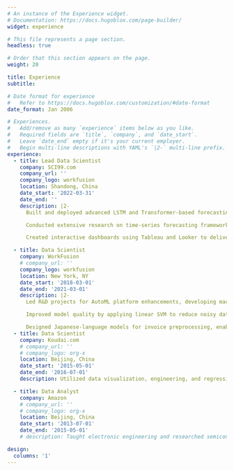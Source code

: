 ```yaml
---
# An instance of the Experience widget.
# Documentation: https://docs.hugoblox.com/page-builder/
widget: experience

# This file represents a page section.
headless: true

# Order that this section appears on the page.
weight: 20

title: Experience
subtitle:

# Date format for experience
#   Refer to https://docs.hugoblox.com/customization/#date-format
date_format: Jan 2006

# Experiences.
#   Add/remove as many `experience` items below as you like.
#   Required fields are `title`, `company`, and `date_start`.
#   Leave `date_end` empty if it's your current employer.
#   Begin multi-line descriptions with YAML's `|2-` multi-line prefix.
experience:
  - title: Lead Data Scientist
    company: SCI99.com
    company_url: ''
    company_logo: workfusion
    location: Shandong, China
    date_start: '2022-03-31'
    date_end: ''
    description: |2-
      Built and deployed advanced LSTM and Transformer-based forecasting models, boosting prediction accuracy by 15%, with scalable deployment via RESTful API and Docker.

      Conducted extensive research on time-series forecasting frameworks, applied hyperparameter optimization (HPO), and used MLflow for experiment tracking and model performance monitoring.

      Created interactive dashboards using Tableau and Looker to deliver actionable insights; optimized BigQuery and Snowflake pipelines to reduce query runtime by 40%.

  - title: Data Scientist
    company: WorkFusion
    # company_url: ''
    company_logo: workfusion
    location: New York, NY
    date_start: '2018-03-01'
    date_end: '2021-03-01'
    description: |2-
      Led R&D projects for AutoML platform enhancements, developing machine learning models in Python and Java for business process automation.

      Improved model quality by applying linear SVM to reduce noisy data by 70%, resulting in a 5% increase in F1 score.

      Designed Japanese-language models for invoice preprocessing, enabling first market delivery in Japan with over $500,000 in revenue. 
  - title: Data Scientist
    company: Koudai.com
    # company_url: ''
    # company_logo: org-x
    location: Beijing, China
    date_start: '2015-05-01'
    date_end: '2016-07-01'
    description: Utilized data visualization, engineering, and regression techniques to address business challenges and support decision-making.

  - title: Data Analyst
    company: Amazon
    # company_url: ''
    # company_logo: org-x
    location: Beijing, China
    date_start: '2013-07-01'
    date_end: '2015-05-01'
    # description: Taught electronic engineering and researched semiconductor physics.

design:
  columns: '1'
---
```

